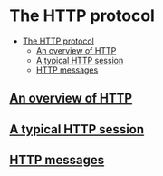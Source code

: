 # The HTTP protocol

- [The HTTP protocol](#the-http-protocol)
  - [An overview of HTTP](#an-overview-of-http)
  - [A typical HTTP session](#a-typical-http-session)
  - [HTTP messages](#http-messages)

## [An overview of HTTP](https://developer.mozilla.org/en-US/docs/Web/HTTP/Overview)

## [A typical HTTP session](https://developer.mozilla.org/en-US/docs/Web/HTTP/Session)

## [HTTP messages](https://developer.mozilla.org/en-US/docs/Web/HTTP/Messages)
